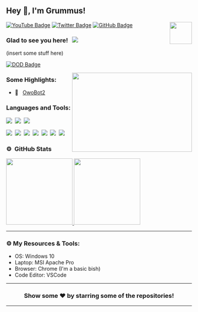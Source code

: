 ## Hey 👋, I'm Grummus!

<img align="right" height="60" width="60" alt="" src="" />

[![YouTube Badge](https://img.shields.io/badge/-YouTube-e02828?style=flat-square&logo=YouTube&logoColor=white)](https://www.youtube.com/channel/UCe7Ha4RBG3YxMo-m9CMv-MQ)
[![Twitter Badge](https://img.shields.io/badge/-Twitter-00acee?style=flat-square&logo=Twitter&logoColor=white)](https://twitter.com/GrumGrumGrummus)
[![GitHub Badge](https://img.shields.io/badge/-GitHub-ffffff?style=flat-square&logo=Github&logoColor=black)](https://github.com/Grummus)

### Glad to see you here! &nbsp; ![](https://komarev.com/ghpvc/?username=Grummus&label=Views&color=blue&style=plastic) 

(insert some stuff here)


[![DOD Badge](https://img.shields.io/badge/TEAM-DEVING%20ON%20DISCORD-17a6ec?style=for-the-badge)](https://github.com/devingondiscord)

<img align="right" height="215" width="325" alt="" src="https://cdn.dribbble.com/users/416610/screenshots/4801105/coding_desk_flat_vector_ui_ux_design_illustration_motion_animation_gif2.gif" />


### Some Highlights:

- 📌 &nbsp; [OwoBot2](https://github.com/Grummus/owobot2)

### Languages and Tools:

![](https://img.shields.io/badge/JavaScript-F7DF1E?style=for-the-badge&logo=javascript&logoColor=black)&nbsp;
![](https://img.shields.io/badge/Node.js-43853D?style=for-the-badge&logo=node.js&logoColor=white)&nbsp;
![](https://img.shields.io/badge/Markdown-000000?style=for-the-badge&logo=markdown&logoColor=white)&nbsp;

![](https://img.shields.io/badge/Windows-0078D6?style=for-the-badge&logo=windows&logoColor=white)&nbsp;
![](https://img.shields.io/badge/Linux-d94100?style=for-the-badge&logo=linux&logoColor=white)&nbsp;
![](https://img.shields.io/badge/Discord-7289DA?style=for-the-badge&logo=discord&logoColor=white)&nbsp;
![](https://img.shields.io/badge/PayPal-00457C?style=for-the-badge&logo=paypal&logoColor=white)&nbsp;
![](https://img.shields.io/badge/Spotify-1ED760?&style=for-the-badge&logo=spotify&logoColor=white)&nbsp;
![](https://img.shields.io/badge/GitHub-100000?style=for-the-badge&logo=github&logoColor=white)&nbsp;
![](https://img.shields.io/badge/Steam-000000?style=for-the-badge&logo=steam&logoColor=white)&nbsp;

### ⚙️ &nbsp;GitHub Stats

<p align="left">
<a href="https://github.com/Grummus">
  <img height="180em" src="https://github-readme-stats-eight-theta.vercel.app/api?username=Grummus&show_icons=true&theme=react&include_all_commits=true&count_private=true"/>
  <img height="180em" src="https://github-readme-stats-eight-theta.vercel.app/api/top-langs/?username=Grummus&layout=compact&langs_count=8&theme=react"/>
</a>
</p>

---

### ⚙️ My Resources & Tools:

- OS: Windows 10
- Laptop: MSI Apache Pro
- Browser: Chrome (I'm a basic bish)
- Code Editor: VSCode

---

<h3 align=center>Show some ❤️ by starring some of the repositories!</h3>

---
